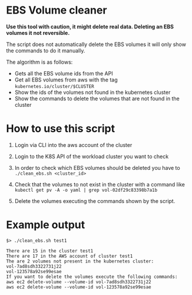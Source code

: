 # EBS Volume cleaner

**Use this tool with caution, it might delete real data. Deleting an EBS volumes it not reversible.**

The script does not automatically delete the EBS volumes it will only show the commands to do it manually.

The algorithm is as follows:
- Gets all the EBS volume ids from the API
- Get all EBS volumes from aws with the tag `kubernetes.io/cluster/$CLUSTER`
- Show the ids of the volumes not found in the kubernetes cluster
- Show the commands to delete the volumes that are not found in the cluster


# How to use this script

1. Login via CLI into the aws account of the cluster

2. Login to the K8S API of the workload cluster you want to check

3. In order to check which EBS volumes should be deleted you have to `./clean_ebs.sh <cluster_id>`

4. Check that the volumes to not exist in the cluster with a command like `kubectl get pv -A -o yaml | grep vol-02df29c83398b7a1b`

5. Delete the volumes executing the commands shown by the script.

# Example output

```
$> ./clean_ebs.sh test1

There are 15 in the cluster test1
There are 17 in the AWS account of cluster test1
The are 2 volumes not present in the kubernetes cluster:
vol-7ad8sdh3322731j22
vol-123578a92se99esae
If you want to delete the volumes execute the following commands:
aws ec2 delete-volume --volume-id vol-7ad8sdh3322731j22
aws ec2 delete-volume --volume-id vol-123578a92se99esae
```